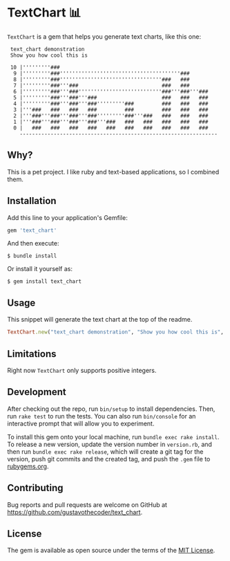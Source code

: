 # TextChart 📊

`TextChart` is a gem that helps you generate text charts, like this one:
```text
 text_chart demonstration
 Show you how cool this is

 10 |'''''''''###                                                   
  9 |'''''''''###'''''''''''''''''''''''''''''''''''''''###         
  8 |'''''''''###'''''''''''''''''''''''''''''''''###   ###         
  7 |'''''''''###'''###                           ###   ###         
  6 |'''''''''###'''###'''''''''''''''''''''''''''###'''###'''###   
  5 |'''''''''###'''###'''###                     ###   ###   ###   
  4 |'''''''''###'''###'''###'''''''''###         ###   ###   ###   
  3 |'''###   ###   ###   ###         ###         ###   ###   ###   
  2 |'''###'''###'''###'''###'''''''''###'''###   ###   ###   ###   
  1 |'''###'''###'''###'''###'''###   ###   ###   ###   ###   ###   
  0 |   ###   ###   ###   ###   ###   ###   ###   ###   ###   ###   
    ----------------------------------------------------------------
```
## Why?

This is a pet project. I like ruby and text-based applications, so I combined them.

## Installation

Add this line to your application's Gemfile:

```ruby
gem 'text_chart'
```

And then execute:

    $ bundle install

Or install it yourself as:

    $ gem install text_chart

## Usage

This snippet will generate the text chart at the top of the readme.
```ruby
TextChart.new("text_chart demonstration", "Show you how cool this is", [*1..10].shuffle(random: Random.new(1)).to_s
```
## Limitations

Right now `TextChart` only supports positive integers.

## Development

After checking out the repo, run `bin/setup` to install dependencies. Then, run `rake test` to run the tests. You can also run `bin/console` for an interactive prompt that will allow you to experiment.

To install this gem onto your local machine, run `bundle exec rake install`. To release a new version, update the version number in `version.rb`, and then run `bundle exec rake release`, which will create a git tag for the version, push git commits and the created tag, and push the `.gem` file to [rubygems.org](https://rubygems.org).

## Contributing

Bug reports and pull requests are welcome on GitHub at https://github.com/gustavothecoder/text_chart.

## License

The gem is available as open source under the terms of the [MIT License](https://opensource.org/licenses/MIT).
